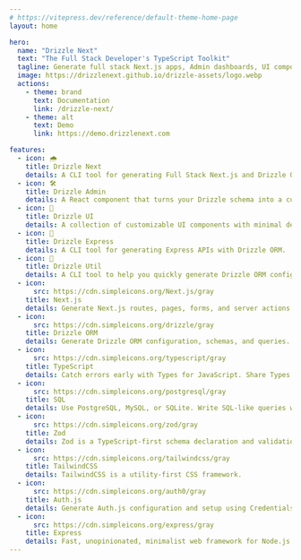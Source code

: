 ```yaml
---
# https://vitepress.dev/reference/default-theme-home-page
layout: home

hero:
  name: "Drizzle Next"
  text: "The Full Stack Developer's TypeScript Toolkit"
  tagline: Generate full stack Next.js apps, Admin dashboards, UI components, Express.js APIs, and Drizzle ORM schemas using CLI tools inspired by Ruby on Rails and shadcn/ui.
  image: https://drizzlenext.github.io/drizzle-assets/logo.webp
  actions:
    - theme: brand
      text: Documentation
      link: /drizzle-next/
    - theme: alt
      text: Demo
      link: https://demo.drizzlenext.com

features:
  - icon: 🌧️
    title: Drizzle Next
    details: A CLI tool for generating Full Stack Next.js and Drizzle ORM scaffolding.
  - icon: 🛠️
    title: Drizzle Admin
    details: A React component that turns your Drizzle schema into a customizable admin dashboard.
  - icon: 🎨
    title: Drizzle UI
    details: A collection of customizable UI components with minimal dependencies.
  - icon: 🚂
    title: Drizzle Express
    details: A CLI tool for generating Express APIs with Drizzle ORM.
  - icon: 🧰
    title: Drizzle Util
    details: A CLI tool to help you quickly generate Drizzle ORM configuration and schemas.
  - icon:
      src: https://cdn.simpleicons.org/Next.js/gray
    title: Next.js
    details: Generate Next.js routes, pages, forms, and server actions.
  - icon:
      src: https://cdn.simpleicons.org/drizzle/gray
    title: Drizzle ORM
    details: Generate Drizzle ORM configuration, schemas, and queries.
  - icon:
      src: https://cdn.simpleicons.org/typescript/gray
    title: TypeScript
    details: Catch errors early with Types for JavaScript. Share Types between the front end and back end for full stack type safety.
  - icon:
      src: https://cdn.simpleicons.org/postgresql/gray
    title: SQL
    details: Use PostgreSQL, MySQL, or SQLite. Write SQL-like queries with Drizzle ORM. Generate plain SQL migrations with Drizzle Kit.
  - icon:
      src: https://cdn.simpleicons.org/zod/gray
    title: Zod
    details: Zod is a TypeScript-first schema declaration and validation library. Generated server actions will have customizable zod data validations.
  - icon:
      src: https://cdn.simpleicons.org/tailwindcss/gray
    title: TailwindCSS
    details: TailwindCSS is a utility-first CSS framework.
  - icon:
      src: https://cdn.simpleicons.org/auth0/gray
    title: Auth.js
    details: Generate Auth.js configuration and setup using Credentials, GitHub, Google, and other providers.
  - icon:
      src: https://cdn.simpleicons.org/express/gray
    title: Express
    details: Fast, unopinionated, minimalist web framework for Node.js
---
```

